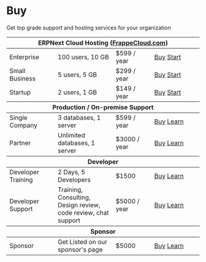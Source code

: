 # Buy

<p class="lead">Get top grade support and hosting services for your organization</p>

<table class="table table-bordered buy-table">
	<thead>
		<tr>
			<th colspan="4"><i class="icon-cloud"></i> ERPNext Cloud Hosting
				(<a href="https://frappecloud.com">FrappeCloud.com</a>)</th>
		</tr>
	</thead>
	<tbody>
		<tr>
			<td style="width: 25%">Enterprise</td>
			<td style="width: 30%">100 users, 10 GB</td>
			<td style="width: 20%">$599 / year</td>
			<td style="width: 25%">
				<a class="btn btn-success"
					href="/buy/payment#Enterprise">Buy</a>
				<a class="btn btn-primary" 	href="https://frappecloud.com/sign-up?plan=Enterprise">Start</a>
			</td>
		</tr>
		<tr>
			<td>Small Business</td>
			<td>5 users, 5 GB</td>
			<td>$299 / year</td>
			<td>
				<a class="btn btn-success"
					href="/buy/payment#Small-Business">Buy</a>
				<a class="btn btn-primary"
					href="https://frappecloud.com/sign-up?plan=Small-Business">Start</a>
			</td>
		</tr>
		<tr>
			<td>Startup</td>
			<td>2 users, 1 GB</td>
			<td>$149 / year</td>
			<td>
				<a class="btn btn-success"
					href="/buy/payment#Startup">Buy</a>
				<a class="btn btn-primary"
					href="https://frappecloud.com/sign-up?plan=Startup">Start</a>
			</td>
		</tr>
	</tbody>
	<thead>
		<tr>
			<th colspan="4"><i class="icon-cog"></i> Production / On-premise Support</th>
		</tr>
	</thead>
	<tbody>
		<tr>
			<td>Single Company</td>
			<td>3 databases, 1 server</td>
			<td>$599 / year</td>
			<td>
				<a class="btn btn-success"
					href="/buy/payment#CommercialSupport">Buy</a>
				<a class="btn btn-default"
					href="/buy/commercial-support">Learn</a>
			</td>
		</tr>
		<tr>
			<td>Partner</td>
			<td>Unlimited databases, 1 server</td>
			<td>$3000 / year</td>
			<td>
				<a class="btn btn-success"
					href="/buy/payment#ProductionSupport">Buy</a>
				<a class="btn btn-default"
					href="/buy/production-support">Learn</a>
			</td>
		</tr>
	</tbody>
	<thead>
		<tr>
			<th colspan="4"><i class="icon-wrench"></i> Developer</th>
		</tr>
	</thead>
	<tbody>
		<tr>
			<td>Developer Training</td>
			<td>2 Days, 5 Developers</td>
			<td>$1500</td>
			<td>
				<a class="btn btn-success"
					href="/buy/payment#DeveloperTraining">Buy</a>
				<a class="btn btn-default"
					href="/buy/developer-training">Learn</a>
			</td>
		</tr>
		<tr>
			<td>Developer Support</td>
			<td>Training, Consulting, Design review, code review, chat support</td>
			<td>$5000 / year</td>
			<td>
				<a class="btn btn-success"
					href="/buy/payment#DeveloperSupport">Buy</a>
				<a class="btn btn-default"
					href="/buy/developer-support">Learn</a>
			</td>
		</tr>
	</tbody>
	<thead>
		<tr>
			<th colspan="4"><i class="icon-star"></i> Sponsor</th>
		</tr>
	</thead>
	<tbody>
		<tr>
			<td>Sponsor</td>
			<td>Get Listed on our sponsor's page</td>
			<td>$5000</td>
			<td>
				<a class="btn btn-success"
					href="/buy/payment#Sponsor">Buy</a>
				<a class="btn btn-default"
					href="/sponsors">Learn</a>
			</td>
		</tr>
	</tbody>
</table>

